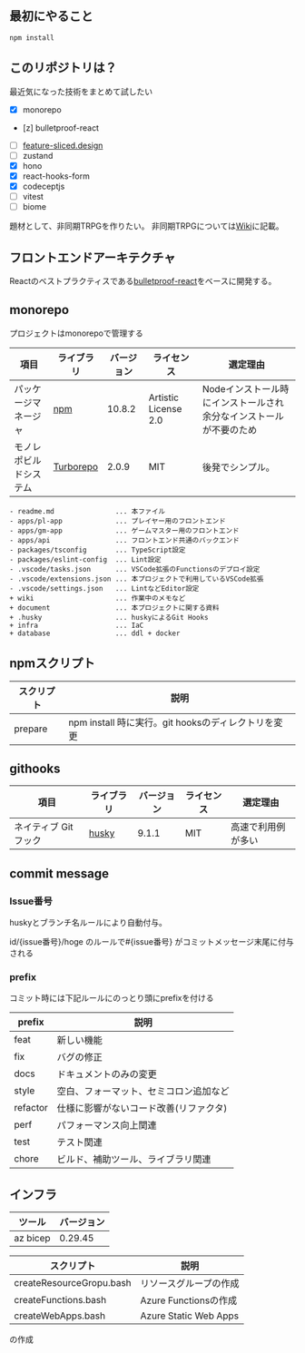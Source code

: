 ## 最初にやること

```
npm install
```

## このリポジトリは？
最近気になった技術をまとめて試したい
- [x] monorepo
- [z] bulletproof-react
- [ ] [feature-sliced.design](https://feature-sliced.design/)
- [ ] zustand
- [x] hono
- [x] react-hooks-form
- [x] codeceptjs 
- [ ] vitest
- [ ] biome

題材として、非同期TRPGを作りたい。
非同期TRPGについては[Wiki](./wiki/top/非同期TRPGとは.md)に記載。


## フロントエンドアーキテクチャ
Reactのベストプラクティスである[bulletproof-react](https://github.com/alan2207/bulletproof-react)をベースに開発する。

## monorepo
プロジェクトはmonorepoで管理する

項目|ライブラリ|バージョン|ライセンス|選定理由
--|--|--|--|--
パッケージマネージャ|[npm](https://github.com/npm/cli)|10.8.2|Artistic License 2.0|Nodeインストール時にインストールされ余分なインストールが不要のため
モノレポビルドシステム|[Turborepo](https://github.com/vercel/turbo)|2.0.9|MIT|後発でシンプル。



```
- readme.md               ... 本ファイル
- apps/pl-app             ... プレイヤー用のフロントエンド
- apps/gm-app             ... ゲームマスター用のフロントエンド
- apps/api                ... フロントエンド共通のバックエンド
- packages/tsconfig       ... TypeScript設定
- packages/eslint-config  ... Lint設定
- .vscode/tasks.json      ... VSCode拡張のFunctionsのデプロイ設定
- .vscode/extensions.json ... 本プロジェクトで利用しているVSCode拡張
- .vscode/settings.json   ... LintなどEditor設定
+ wiki                    ... 作業中のメモなど
+ document                ... 本プロジェクトに関する資料
+ .husky                  ... huskyによるGit Hooks
+ infra                   ... IaC
+ database                ... ddl + docker
```

## npmスクリプト

スクリプト|説明
--|--
prepare|npm install 時に実行。git hooksのディレクトリを変更

## githooks

項目|ライブラリ|バージョン|ライセンス|選定理由
--|--|--|--|--
ネイティブ Git フック|[husky](https://github.com/typicode/husky)|9.1.1|MIT|高速で利用例が多い

## commit message 
### Issue番号
huskyとブランチ名ルールにより自動付与。

id/{issue番号}/hoge のルールで#{issue番号} がコミットメッセージ末尾に付与される

### prefix
コミット時には下記ルールにのっとり頭にprefixを付ける

prefix|説明
--|--
feat|新しい機能
fix|バグの修正
docs|ドキュメントのみの変更
style|空白、フォーマット、セミコロン追加など
refactor|仕様に影響がないコード改善(リファクタ)
perf|パフォーマンス向上関連
test|テスト関連
chore| ビルド、補助ツール、ライブラリ関連

## インフラ

ツール|バージョン
--|--
az bicep|0.29.45

スクリプト|説明
--|--
createResourceGropu.bash|リソースグループの作成
createFunctions.bash|Azure Functionsの作成
createWebApps.bash|Azure Static Web Apps

の作成
